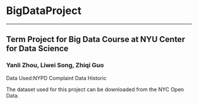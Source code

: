 # BigDataProject
---
Term Project for Big Data Course at NYU Center for Data Science  
---
### Yanli Zhou, Liwei Song, Zhiqi Guo   

Data Used:NYPD Complaint Data Historic

The dataset used for this project can be downloaded from the NYC Open Data.
